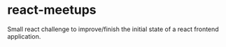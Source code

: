 # react-meetups
Small react challenge to improve/finish the initial state of a react frontend application.
